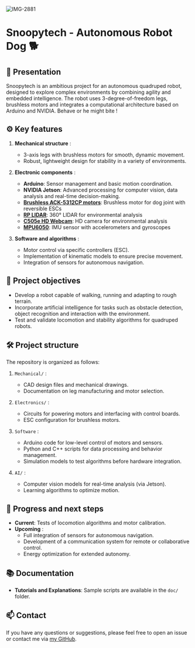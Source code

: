 ![IMG-2881](https://github.com/RonanLc/Snoopytech/assets/95374519/984105c5-4482-4240-9c9a-9b0ac6045800)

# Snoopytech - Autonomous Robot Dog 🐕

## 🌟 Presentation

Snoopytech is an ambitious project for an autonomous quadruped robot, designed to explore complex environments by combining agility and embedded intelligence. The robot uses 3-degree-of-freedom legs, brushless motors and integrates a computational architecture based on Arduino and NVIDIA. Behave or he might bite ! 

## ⚙️ Key features

1. **Mechanical structure** : 

   - 3-axis legs with brushless motors for smooth, dynamic movement.
   - Robust, lightweight design for stability in a variety of environments.

2. **Electronic components** :

    - **Arduino**: Sensor management and basic motion coordination.
    - **NVIDIA Jetson**: Advanced processing for computer vision, data analysis and real-time decision-making.
    - [**Brushless ACK-5312CP motors**](https://fr.aliexpress.com/item/33027613653.html?spm=a2g0o.detail.1000014.1.17b2287ekaLzga&gps-id=pcDetailBottomMoreOtherSeller&scm=1007.14452.226710.0&scm_id=1007.14452.226710.0&scm-url=1007.14452.226710.0&pvid=d425404d-4615-440e-bf21-b715ba417a18&_t=gps-): Brushless motor for dog joint with reversible ESCs
    - [**RP LIDAR**](https://www.amazon.fr/Scanradius-LIDAR-Sensorscanner-Vermeidung-Hindernissen-Navigation/dp/B07VLFGT27/ref=asc_df_B07VLFGT27/?tag=googshopfr-21&linkCode=df0&hvadid=411439987151&hvpos=&hvnetw=g&hvrand=17858514273165735039&hvpone=&hvptwo=&hvqmt=&hvdev=c&hvdv): 360° LIDAR for environmental analysis
    - [**C505e HD Webcam**](https://www.amazon.fr/Logitech-Webcam-Micro-Longue-port%C3%A9e/dp/B08NZ52YYN/ref=sr_1_1?adgrpid=1363395356743550&hvadid=85212673713370&hvbmt=be&hvdev=c&hvlocphy=127159&hvnetw=o&hvqmt=e&hvtargid=kwd-85212758052269%3Aloc-66&hydadcr=15452_2293869&keywords=logitech+c505e&qid=1670692399&sr=8-1): HD camera for environmental analysis
    - [**MPU6050**](https://fr.aliexpress.com/item/32340949017.html?spm=a2g0o.productlist.0.0.587312adnNgBZj&algo_pvid=19376db7-79d4-41f3-91f8-c1871eddb2a7&algo_exp_id=19376db7-79d4-41f3-91f8-c1871eddb2a7-0&pdp_ext_f=%7B%22sku_id%22%3A%2210000000609322940%22%7D&pdp_npi=2%40d): IMU sensor with accelerometers and gyroscopes

3. **Software and algorithms** :

   - Motor control via specific controllers (ESC).
   - Implementation of kinematic models to ensure precise movement.
   - Integration of sensors for autonomous navigation.

## 🎯 Project objectives

- Develop a robot capable of walking, running and adapting to rough terrain.
- Incorporate artificial intelligence for tasks such as obstacle detection, object recognition and interaction with the environment.
- Test and validate locomotion and stability algorithms for quadruped robots.

## 🛠️ Project structure

The repository is organized as follows:

1. `Mechanical/` :
   - CAD design files and mechanical drawings.
   - Documentation on leg manufacturing and motor selection.

2. `Electronics/` :
   - Circuits for powering motors and interfacing with control boards.
   - ESC configuration for brushless motors.

3. `Software` :
   - Arduino code for low-level control of motors and sensors.
   - Python and C++ scripts for data processing and behavior management.
   - Simulation models to test algorithms before hardware integration.

4. `AI/` :
   - Computer vision models for real-time analysis (via Jetson).
   - Learning algorithms to optimize motion.

## 🚀 Progress and next steps

- **Current**: Tests of locomotion algorithms and motor calibration.
- **Upcoming** :
  - Full integration of sensors for autonomous navigation.
  - Development of a communication system for remote or collaborative control.
  - Energy optimization for extended autonomy.

## 📚 Documentation

- **Tutorials and Explanations**: Sample scripts are available in the `doc/` folder.

## 📫 Contact

If you have any questions or suggestions, please feel free to open an issue or contact me via [my GitHub](https://github.com/RonanLc).